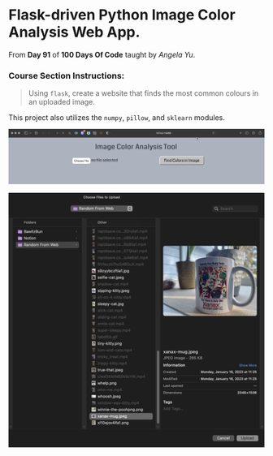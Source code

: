 # Flask-driven Python Image Color Analysis Web App.

From **Day 91** of **100 Days Of Code** taught by _Angela Yu_.

### Course Section Instructions:
> Using `flask`, create a website that finds the most common colours in an uploaded image.

This project also utilizes the `numpy`, `pillow`, and `sklearn` modules.

![Home Page Screenshot](https://github.com/rhc-iv/py-image-color-analysis/blob/main/screenshot01.png)

![Image Selection Screenshot](https://github.com/rhc-iv/py-image-color-analysis/blob/main/screenshot02.png)
